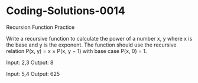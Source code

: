 # Coding-Solutions-0014
Recursion Function Practice

Write a recursive function to calculate the power of a number x, y
where x is the base and y is the exponent. The function should
use the recursive relation P(x, y) = x × P(x, y − 1) with base
case P(x, 0) = 1.

Input: 2,3
Output: 8

Input: 5,4
Output: 625

